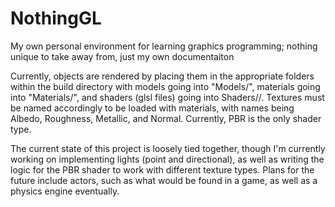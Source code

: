 # NothingGL
My own personal environment for learning graphics programming; nothing unique to take away from, just my own documentaiton

Currently, objects are rendered by placing them in the appropriate folders within the build directory with models going into "Models/", materials going into "Materials/", and shaders (glsl files) going into Shaders/<NAME>/. Textures must be named accordingly to be loaded with materials, with names being Albedo, Roughness, Metallic, and Normal. Currently, PBR is the only shader type.

The current state of this project is loosely tied together, though I'm currently working on implementing lights (point and directional), as well as writing the logic for the PBR shader to work with different texture types. Plans for the future include actors, such as what would be found in a game, as well as a physics engine eventually.
